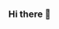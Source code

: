### Hi there 👋

<!--
**Mabwacharles/Mabwacharles** is a ✨ _special_ ✨ repository because its `README.md` (this file) appears on your GitHub profile.

Here are some ideas to get you started:

I am a Talented Product Manager with experience developing and managing SaaS based products in complex verticals where security, performance, and a high level of customer engagement are of the utmost importance. I have proven experience in working cross-functionally to provide greater visibility into planning, development and increasing predictability around product delivery.


- 📫 **Lets Connect**:
[LinkedIn](https://www.linkedin.com/in/charles-mabwa-621322a7/)
[Twitter](https://twitter.com/mabwacharles)
[Facebook](https://www.facebook.com/allan.a.mabwa)

-->
